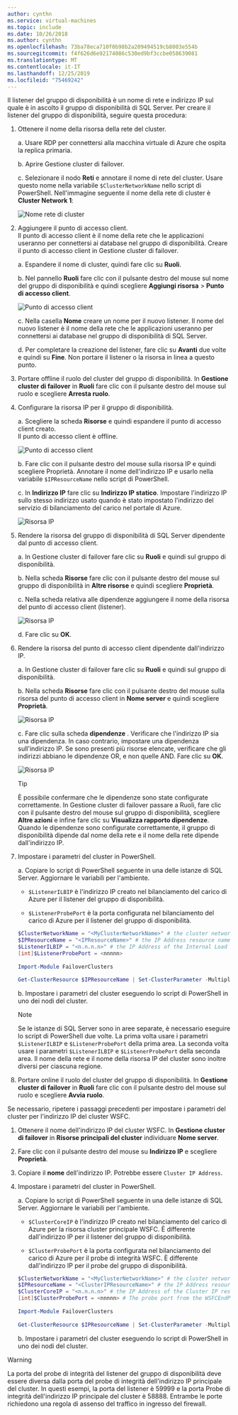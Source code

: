 ```yaml
---
author: cynthn
ms.service: virtual-machines
ms.topic: include
ms.date: 10/26/2018
ms.author: cynthn
ms.openlocfilehash: 73ba78eca710f0b98b2a209494519cb8003e554b
ms.sourcegitcommit: f4f626d6e92174086c530ed9bf3ccbe058639081
ms.translationtype: MT
ms.contentlocale: it-IT
ms.lasthandoff: 12/25/2019
ms.locfileid: "75469242"
---
```

Il listener del gruppo di disponibilità è un nome di rete e indirizzo IP sul quale è in ascolto il gruppo di disponibilità di SQL Server. Per creare il listener del gruppo di disponibilità, seguire questa procedura:

1. <a name="getnet"></a>Ottenere il nome della risorsa della rete del cluster.

    a. Usare RDP per connettersi alla macchina virtuale di Azure che ospita la replica primaria. 

    b. Aprire Gestione cluster di failover.

    c. Selezionare il nodo **Reti** e annotare il nome di rete del cluster. Usare questo nome nella variabile `$ClusterNetworkName` nello script di PowerShell. Nell'immagine seguente il nome della rete di cluster è **Cluster Network 1**:

   ![Nome rete di cluster](./media/virtual-machines-ag-listener-configure/90-clusternetworkname.png)

1. <a name="addcap"></a>Aggiungere il punto di accesso client.  
    Il punto di accesso client è il nome della rete che le applicazioni useranno per connettersi ai database nel gruppo di disponibilità. Creare il punto di accesso client in Gestione cluster di failover.

    a. Espandere il nome di cluster, quindi fare clic su **Ruoli**.

    b. Nel pannello **Ruoli** fare clic con il pulsante destro del mouse sul nome del gruppo di disponibilità e quindi scegliere **Aggiungi risorsa** > **Punto di accesso client**.

   ![Punto di accesso client](./media/virtual-machines-ag-listener-configure/92-addclientaccesspoint.png)

    c. Nella casella **Nome** creare un nome per il nuovo listener. 
   Il nome del nuovo listener è il nome della rete che le applicazioni useranno per connettersi ai database nel gruppo di disponibilità di SQL Server.

    d. Per completare la creazione del listener, fare clic su **Avanti** due volte e quindi su **Fine**. Non portare il listener o la risorsa in linea a questo punto.

1. Portare offline il ruolo del cluster del gruppo di disponibilità. In **Gestione cluster di failover** in **Ruoli** fare clic con il pulsante destro del mouse sul ruolo e scegliere **Arresta ruolo**.

1. <a name="congroup"></a>Configurare la risorsa IP per il gruppo di disponibilità.

    a. Scegliere la scheda **Risorse** e quindi espandere il punto di accesso client creato.  
    Il punto di accesso client è offline.

   ![Punto di accesso client](./media/virtual-machines-ag-listener-configure/94-newclientaccesspoint.png) 

    b. Fare clic con il pulsante destro del mouse sulla risorsa IP e quindi scegliere Proprietà. Annotare il nome dell'indirizzo IP e usarlo nella variabile `$IPResourceName` nello script di PowerShell.

    c. In **Indirizzo IP** fare clic su **Indirizzo IP statico**. Impostare l'indirizzo IP sullo stesso indirizzo usato quando è stato impostato l'indirizzo del servizio di bilanciamento del carico nel portale di Azure.

   ![Risorsa IP](./media/virtual-machines-ag-listener-configure/96-ipresource.png) 

    <!-----------------------I don't see this option on server 2016
    1. Disable NetBIOS for this address and click **OK**. Repeat this step for each IP resource if your solution spans multiple Azure VNets. 
    ------------------------->

1. <a name = "dependencyGroup"></a>Rendere la risorsa del gruppo di disponibilità di SQL Server dipendente dal punto di accesso client.

    a. In Gestione cluster di failover fare clic su **Ruoli** e quindi sul gruppo di disponibilità.

    b. Nella scheda **Risorse** fare clic con il pulsante destro del mouse sul gruppo di disponibilità in **Altre risorse** e quindi scegliere **Proprietà**. 

    c. Nella scheda relativa alle dipendenze aggiungere il nome della risorsa del punto di accesso client (listener).

   ![Risorsa IP](./media/virtual-machines-ag-listener-configure/97-propertiesdependencies.png) 

    d. Fare clic su **OK**.

1. <a name="listname"></a>Rendere la risorsa del punto di accesso client dipendente dall'indirizzo IP.

    a. In Gestione cluster di failover fare clic su **Ruoli** e quindi sul gruppo di disponibilità. 

    b. Nella scheda **Risorse** fare clic con il pulsante destro del mouse sulla risorsa del punto di accesso client in **Nome server** e quindi scegliere **Proprietà**. 

   ![Risorsa IP](./media/virtual-machines-ag-listener-configure/98-dependencies.png) 

    c. Fare clic sulla scheda **dipendenze** . Verificare che l'indirizzo IP sia una dipendenza. In caso contrario, impostare una dipendenza sull'indirizzo IP. Se sono presenti più risorse elencate, verificare che gli indirizzi abbiano le dipendenze OR, e non quelle AND. Fare clic su **OK**. 

   ![Risorsa IP](./media/virtual-machines-ag-listener-configure/98-propertiesdependencies.png) 

    >[!TIP]
    >È possibile confermare che le dipendenze sono state configurate correttamente. In Gestione cluster di failover passare a Ruoli, fare clic con il pulsante destro del mouse sul gruppo di disponibilità, scegliere **Altre azioni** e infine fare clic su **Visualizza rapporto dipendenze**. Quando le dipendenze sono configurate correttamente, il gruppo di disponibilità dipende dal nome della rete e il nome della rete dipende dall'indirizzo IP. 


1. <a name="setparam"></a>Impostare i parametri del cluster in PowerShell.

   a. Copiare lo script di PowerShell seguente in una delle istanze di SQL Server. Aggiornare le variabili per l'ambiente.

   - `$ListenerILBIP` è l'indirizzo IP creato nel bilanciamento del carico di Azure per il listener del gruppo di disponibilità.
    
   - `$ListenerProbePort` è la porta configurata nel bilanciamento del carico di Azure per il listener del gruppo di disponibilità.

   ```powershell
   $ClusterNetworkName = "<MyClusterNetworkName>" # the cluster network name (Use Get-ClusterNetwork on Windows Server 2012 of higher to find the name)
   $IPResourceName = "<IPResourceName>" # the IP Address resource name
   $ListenerILBIP = "<n.n.n.n>" # the IP Address of the Internal Load Balancer (ILB). This is the static IP address for the load balancer you configured in the Azure portal.
   [int]$ListenerProbePort = <nnnnn>
  
   Import-Module FailoverClusters

   Get-ClusterResource $IPResourceName | Set-ClusterParameter -Multiple @{"Address"="$ListenerILBIP";"ProbePort"=$ListenerProbePort;"SubnetMask"="255.255.255.255";"Network"="$ClusterNetworkName";"EnableDhcp"=0}
   ```

   b. Impostare i parametri del cluster eseguendo lo script di PowerShell in uno dei nodi del cluster.  

   > [!NOTE]
   > Se le istanze di SQL Server sono in aree separate, è necessario eseguire lo script di PowerShell due volte. La prima volta usare i parametri `$ListenerILBIP` e `$ListenerProbePort` della prima area. La seconda volta usare i parametri `$ListenerILBIP` e `$ListenerProbePort` della seconda area. Il nome della rete e il nome della risorsa IP del cluster sono inoltre diversi per ciascuna regione.

1. Portare online il ruolo del cluster del gruppo di disponibilità. In **Gestione cluster di failover** in **Ruoli** fare clic con il pulsante destro del mouse sul ruolo e scegliere **Avvia ruolo**.

Se necessario, ripetere i passaggi precedenti per impostare i parametri del cluster per l'indirizzo IP del cluster WSFC.

1. Ottenere il nome dell'indirizzo IP del cluster WSFC. In **Gestione cluster di failover** in **Risorse principali del cluster** individuare **Nome server**.

1. Fare clic con il pulsante destro del mouse su **Indirizzo IP** e scegliere **Proprietà**.

1. Copiare il **nome** dell'indirizzo IP. Potrebbe essere `Cluster IP Address`. 

1. <a name="setwsfcparam"></a>Impostare i parametri del cluster in PowerShell.
  
   a. Copiare lo script di PowerShell seguente in una delle istanze di SQL Server. Aggiornare le variabili per l'ambiente.

   - `$ClusterCoreIP` è l'indirizzo IP creato nel bilanciamento del carico di Azure per la risorsa cluster principale WSFC. È differente dall'indirizzo IP per il listener del gruppo di disponibilità.

   - `$ClusterProbePort` è la porta configurata nel bilanciamento del carico di Azure per il probe di integrità WSFC. È differente dall'indirizzo IP per il probe del gruppo di disponibilità.

   ```powershell
   $ClusterNetworkName = "<MyClusterNetworkName>" # the cluster network name (Use Get-ClusterNetwork on Windows Server 2012 of higher to find the name)
   $IPResourceName = "<ClusterIPResourceName>" # the IP Address resource name
   $ClusterCoreIP = "<n.n.n.n>" # the IP Address of the Cluster IP resource. This is the static IP address for the load balancer you configured in the Azure portal.
   [int]$ClusterProbePort = <nnnnn> # The probe port from the WSFCEndPointprobe in the Azure portal. This port must be different from the probe port for the availability group listener probe port.
  
   Import-Module FailoverClusters
  
   Get-ClusterResource $IPResourceName | Set-ClusterParameter -Multiple @{"Address"="$ClusterCoreIP";"ProbePort"=$ClusterProbePort;"SubnetMask"="255.255.255.255";"Network"="$ClusterNetworkName";"EnableDhcp"=0}
   ```

   b. Impostare i parametri del cluster eseguendo lo script di PowerShell in uno dei nodi del cluster.  

>[!WARNING]
>La porta del probe di integrità del listener del gruppo di disponibilità deve essere diversa dalla porta del probe di integrità dell'indirizzo IP principale del cluster. In questi esempi, la porta del listener è 59999 e la porta Probe di integrità dell'indirizzo IP principale del cluster è 58888. Entrambe le porte richiedono una regola di assenso del traffico in ingresso del firewall.
